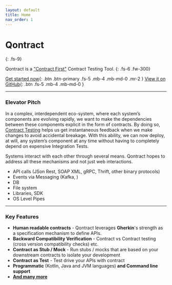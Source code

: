 ```yaml
---
layout: default
title: Home
nav_order: 1
---
```

# Qontract
{: .fs-9}

Qontract is a ["Contract First"](/faqs.html#what-is-contract-first) Contract Testing Tool.
{: .fs-6 .fw-300}

[Get started now](/documentation/getting_started.html){: .btn .btn-primary .fs-5 .mb-4 .mb-md-0 .mr-2 } [View it on GitHub](//github.com/qontract/qontract){: .btn .fs-5 .mb-4 .mb-md-0 }

---
### Elevator Pitch

In a complex, interdependent eco-system, where each system’s components are evolving rapidly,
we want to make the dependencies between these components explicit in the form of contracts.
By doing so, [Contract Testing](/contract_testing.html) helps us get instantaneous feedback when we make changes to avoid accidental breakage.
With this ability, we can now deploy, at will, any system’s component at any time without having to completely depend on expensive Integration Tests.

Systems interact with each other through several means. Qontract hopes to address all these mechanisms and not just web interactions.
* API calls (JSon Rest, SOAP XML, gRPC, Thrift, other binary protocols)
* Events via Messaging (Kafka, )
* DB
* File system
* Libraries, SDK 
* OS Level Pipes

---
### Key Features

* **Human readable contracts** - Qontract leverages **Gherkin**'s strength as a specification mechanism to define APIs.
* **Backward Compatibility Verification** - Contract vs Contract testing (cross version compatibility checks) etc.
* **Contract as Stub / Mock** - Run stubs / mocks that are based on your downstream contracts to isolate your development
* **Contract as Test** - Test drive your APIs with contract
* **Programmatic** (Kotlin, Java and JVM languages) **and Command line support**
* [**And many more**](/features.html)

